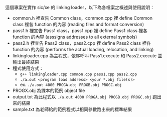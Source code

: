 這個專案在實作 sic/xe 的 linking loader，以下為各檔案之概述與使用說明：
- common.h 裡宣告 Common class，common.cpp 裡 define Common class 裡各 function 的內容 (reading files and format conversion)
- pass1.h 裡宣告 Pass1 class，pass1.cpp 裡 define Pass1 class 裡各 function 的內容 (asssigns addresses to all external symbols)
- pass2.h 裡宣告 Pass2 class，pass2.cpp 裡 define Pass2 class 裡各 function 的內容 (performs the actual loading, relocation, and linking)
- linkingloader.cpp 為主程式，依序呼叫 Pass1.execute 和 Pass2.execute 並輸出最終結果
- 程式使用方式：
    - ``` g++ linkingloader.cpp common.cpp pass1.cpp pass2.cpp ```
    - ``` ./a.out <program load address> <your *.obj file(s)> ```
    - ex. ``` ./a.out 4000 PROGA.obj PROGB.obj PROGC.obj ```
- PROGX.obj 為課本的範例 object file
- output.txt 為此程式以 ``` ./a.out 4000 PROGA.obj PROGB.obj PROGC.obj ``` 跑出來的結果
- sample.txt 為老師給的範例程式以相同參數跑出來的標準結果
